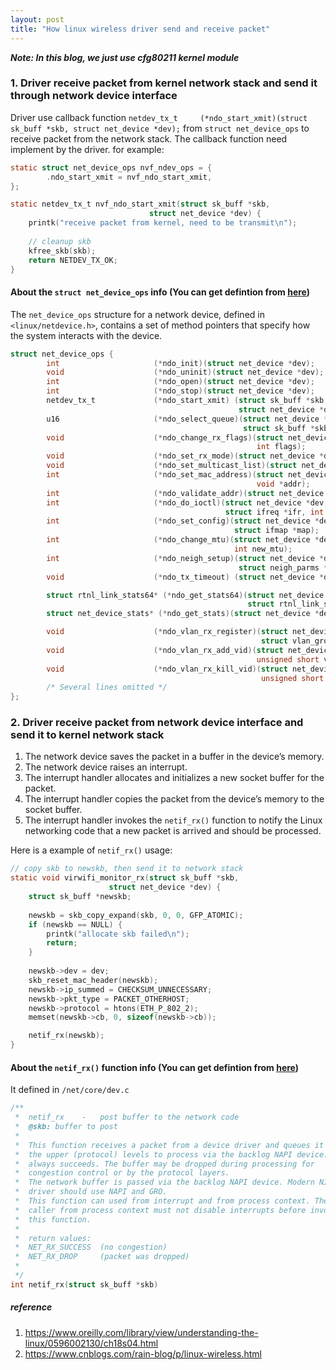 ```yaml
---
layout: post
title: "How linux wireless driver send and receive packet"
---
```


***Note: In this blog, we just use cfg80211 kernel module***
### 1. Driver receive packet from kernel network stack and send it through network device interface
Driver use callback function ```netdev_tx_t		(*ndo_start_xmit)(struct sk_buff *skb, struct net_device *dev);``` from ```struct net_device_ops``` to receive packet from 
the network stack. The callback function need implement by the driver. for example:

```c
static struct net_device_ops nvf_ndev_ops = {
        .ndo_start_xmit = nvf_ndo_start_xmit,
};

static netdev_tx_t nvf_ndo_start_xmit(struct sk_buff *skb,
                               struct net_device *dev) {
    printk("receive packet from kernel, need to be transmit\n");
    
    // cleanup skb
    kfree_skb(skb);
    return NETDEV_TX_OK;
}
```

#### About the ```struct net_device_ops``` info (You can get defintion from [here](https://elixir.bootlin.com/linux/latest/source/include/linux/netdevice.h#L1381))
The ```net_device_ops``` structure for a network device, defined in ```<linux/netdevice.h>```, contains a set of method pointers that specify how the system interacts with the device.

```c
struct net_device_ops {
        int                     (*ndo_init)(struct net_device *dev);
        void                    (*ndo_uninit)(struct net_device *dev);
        int                     (*ndo_open)(struct net_device *dev);
        int                     (*ndo_stop)(struct net_device *dev);
        netdev_tx_t             (*ndo_start_xmit) (struct sk_buff *skb,
                                                   struct net_device *dev);
        u16                     (*ndo_select_queue)(struct net_device *dev,
                                                    struct sk_buff *skb);
        void                    (*ndo_change_rx_flags)(struct net_device *dev,
                                                       int flags);
        void                    (*ndo_set_rx_mode)(struct net_device *dev);
        void                    (*ndo_set_multicast_list)(struct net_device *dev);
        int                     (*ndo_set_mac_address)(struct net_device *dev,
                                                       void *addr);
        int                     (*ndo_validate_addr)(struct net_device *dev);
        int                     (*ndo_do_ioctl)(struct net_device *dev,
                                                struct ifreq *ifr, int cmd);
        int                     (*ndo_set_config)(struct net_device *dev,
                                                  struct ifmap *map);
        int                     (*ndo_change_mtu)(struct net_device *dev,
                                                  int new_mtu);
        int                     (*ndo_neigh_setup)(struct net_device *dev,
                                                   struct neigh_parms *);
        void                    (*ndo_tx_timeout) (struct net_device *dev);

        struct rtnl_link_stats64* (*ndo_get_stats64)(struct net_device *dev,
                                                     struct rtnl_link_stats64 *storage);
        struct net_device_stats* (*ndo_get_stats)(struct net_device *dev);

        void                    (*ndo_vlan_rx_register)(struct net_device *dev,
                                                        struct vlan_group *grp);
        void                    (*ndo_vlan_rx_add_vid)(struct net_device *dev,
                                                       unsigned short vid);
        void                    (*ndo_vlan_rx_kill_vid)(struct net_device *dev,
                                                        unsigned short vid);
        /* Several lines omitted */
};
```

### 2. Driver receive packet from network device interface and send it to kernel network stack
1. The network device saves the packet in a buffer in the device’s memory.
2. The network device raises an interrupt.
3. The interrupt handler allocates and initializes a new socket buffer for the packet. 
4. The interrupt handler copies the packet from the device’s memory to the socket buffer.
5. The interrupt handler invokes the ```netif_rx()``` function to notify the Linux networking code that a new packet is arrived and should be processed.

Here is a example of ```netif_rx()``` usage:
```c
// copy skb to newskb, then send it to network stack
static void virwifi_monitor_rx(struct sk_buff *skb,
				      struct net_device *dev) {
	struct sk_buff *newskb;
  
	newskb = skb_copy_expand(skb, 0, 0, GFP_ATOMIC);
	if (newskb == NULL) {
		printk("allocate skb failed\n");
		return;
	}
  
	newskb->dev = dev;
	skb_reset_mac_header(newskb);
	newskb->ip_summed = CHECKSUM_UNNECESSARY;
	newskb->pkt_type = PACKET_OTHERHOST;
	newskb->protocol = htons(ETH_P_802_2);
	memset(newskb->cb, 0, sizeof(newskb->cb));

	netif_rx(newskb);
}
```

#### About the ```netif_rx()``` function info (You can get defintion from [here](https://elixir.bootlin.com/linux/latest/source/net/core/dev.c#L4999))
It defined in ```/net/core/dev.c```
```c
/**
 *	netif_rx	-	post buffer to the network code
 *	@skb: buffer to post
 *
 *	This function receives a packet from a device driver and queues it for
 *	the upper (protocol) levels to process via the backlog NAPI device. It
 *	always succeeds. The buffer may be dropped during processing for
 *	congestion control or by the protocol layers.
 *	The network buffer is passed via the backlog NAPI device. Modern NIC
 *	driver should use NAPI and GRO.
 *	This function can used from interrupt and from process context. The
 *	caller from process context must not disable interrupts before invoking
 *	this function.
 *
 *	return values:
 *	NET_RX_SUCCESS	(no congestion)
 *	NET_RX_DROP     (packet was dropped)
 *
 */
int netif_rx(struct sk_buff *skb)
 ```
 
 ##### reference
 1. https://www.oreilly.com/library/view/understanding-the-linux/0596002130/ch18s04.html
 2. https://www.cnblogs.com/rain-blog/p/linux-wireless.html
